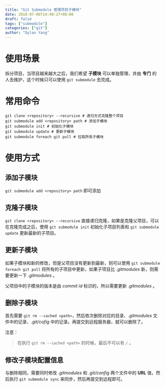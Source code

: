 ```yaml
---
title: "Git Submodule 管理项目子模块"
date: 2018-07-06T14:49:27+08:00
draft: false
tags: ["submodule"]
categories: ["git"]
author: "Dylan Yang"
---
```


# 使用场景

拆分项目，当项目越来越大之后，我们希望 **子模块** 可以单独管理，并由 **专门** 的人去维护，这个时候只可以使用 `git submodule` 去完成。

<!--more-->

# 常用命令

``` shell
git clone <repository> --recursive # 递归方式克隆整个项目
git submodule add <repository> path # 添加子模块
git submodule init # 初始化子模块
git submodule update # 更新子模块
git submodule foreach git pull # 拉取所有子模块
```

# 使用方式

## 添加子模块

`git submodule add <repository> path` 即可添加

## 克隆子模块

`git clone <repository> --recursive` 直接递归克隆，如果是克隆父项目，可以在克隆完成之后，使用 `git submodule init` 初始化子项目列表和 `git submodule update` 更新最新的子项目。

## 更新子模块

如果子模块和新的修改，但是父项目没有更新到最新，则可以使用 `git submodule foreach git pull` 将所有的子项目中更新，如果子项目比 *.gitmodules* 新，则需要更新一下 *.gitmodules* 。

父项目中的子模块的版本是由 *commit id* 标识的，所以需要更新 *\.gitmodules* 。

## 删除子模块

首先需要 `git rm --cached <path>`，然后依次删除对应的目录、*.gitmodules* 文件中的记录、*.git/cofig* 中的记录。再提交到远程服务器，就可以删除了。

注意：

> 在执行 `git rm --cached <path>` 的时候，最后不可以有 `/` 。

## 修改子模块配置信息

与删除相同，需要同时修改 *.gitmodules* 和 *.git/config* 两个文件中的 **URL** 值，然后执行 `git submodule sync` 来同步，然后再提交到远程即可。